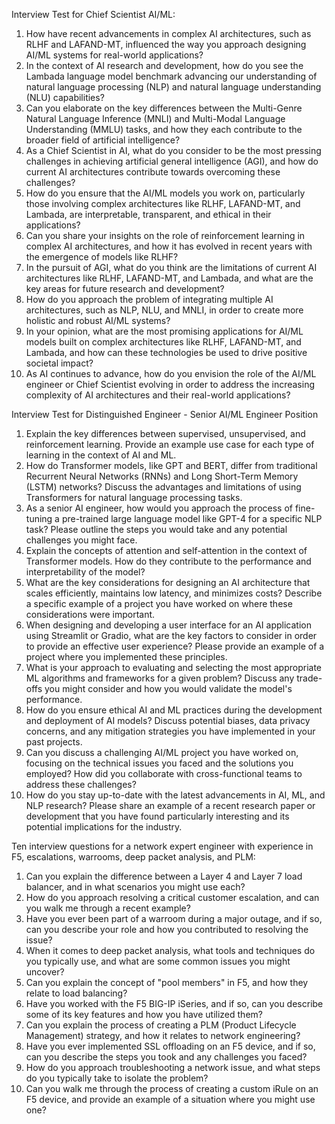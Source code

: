 Interview Test for Chief Scientist AI/ML:

1. How have recent advancements in complex AI architectures, such as RLHF and LAFAND-MT, influenced the way you approach designing AI/ML systems for real-world applications?
2. In the context of AI research and development, how do you see the Lambada language model benchmark advancing our understanding of natural language processing (NLP) and natural language understanding (NLU) capabilities?
3. Can you elaborate on the key differences between the Multi-Genre Natural Language Inference (MNLI) and Multi-Modal Language Understanding (MMLU) tasks, and how they each contribute to the broader field of artificial intelligence?
4. As a Chief Scientist in AI, what do you consider to be the most pressing challenges in achieving artificial general intelligence (AGI), and how do current AI architectures contribute towards overcoming these challenges?
5. How do you ensure that the AI/ML models you work on, particularly those involving complex architectures like RLHF, LAFAND-MT, and Lambada, are interpretable, transparent, and ethical in their applications?
6. Can you share your insights on the role of reinforcement learning in complex AI architectures, and how it has evolved in recent years with the emergence of models like RLHF?
7. In the pursuit of AGI, what do you think are the limitations of current AI architectures like RLHF, LAFAND-MT, and Lambada, and what are the key areas for future research and development?
8. How do you approach the problem of integrating multiple AI architectures, such as NLP, NLU, and MNLI, in order to create more holistic and robust AI/ML systems?
9. In your opinion, what are the most promising applications for AI/ML models built on complex architectures like RLHF, LAFAND-MT, and Lambada, and how can these technologies be used to drive positive societal impact?
10. As AI continues to advance, how do you envision the role of the AI/ML engineer or Chief Scientist evolving in order to address the increasing complexity of AI architectures and their real-world applications?



Interview Test for Distinguished Engineer - Senior AI/ML Engineer Position

1. Explain the key differences between supervised, unsupervised, and reinforcement learning. Provide an example use case for each type of learning in the context of AI and ML.
2. How do Transformer models, like GPT and BERT, differ from traditional Recurrent Neural Networks (RNNs) and Long Short-Term Memory (LSTM) networks? Discuss the advantages and limitations of using Transformers for natural language processing tasks.
3. As a senior AI engineer, how would you approach the process of fine-tuning a pre-trained large language model like GPT-4 for a specific NLP task? Please outline the steps you would take and any potential challenges you might face.
4. Explain the concepts of attention and self-attention in the context of Transformer models. How do they contribute to the performance and interpretability of the model?
5. What are the key considerations for designing an AI architecture that scales efficiently, maintains low latency, and minimizes costs? Describe a specific example of a project you have worked on where these considerations were important.
6. When designing and developing a user interface for an AI application using Streamlit or Gradio, what are the key factors to consider in order to provide an effective user experience? Please provide an example of a project where you implemented these principles.
7. What is your approach to evaluating and selecting the most appropriate ML algorithms and frameworks for a given problem? Discuss any trade-offs you might consider and how you would validate the model's performance.
8. How do you ensure ethical AI and ML practices during the development and deployment of AI models? Discuss potential biases, data privacy concerns, and any mitigation strategies you have implemented in your past projects.
9. Can you discuss a challenging AI/ML project you have worked on, focusing on the technical issues you faced and the solutions you employed? How did you collaborate with cross-functional teams to address these challenges?
10. How do you stay up-to-date with the latest advancements in AI, ML, and NLP research? Please share an example of a recent research paper or development that you have found particularly interesting and its potential implications for the industry.


Ten interview questions for a network expert engineer with experience in F5, escalations, warrooms, deep packet analysis, and PLM:

1. Can you explain the difference between a Layer 4 and Layer 7 load balancer, and in what scenarios you might use each?
2. How do you approach resolving a critical customer escalation, and can you walk me through a recent example?
3. Have you ever been part of a warroom during a major outage, and if so, can you describe your role and how you contributed to resolving the issue?
4. When it comes to deep packet analysis, what tools and techniques do you typically use, and what are some common issues you might uncover?
5. Can you explain the concept of "pool members" in F5, and how they relate to load balancing?
6. Have you worked with the F5 BIG-IP iSeries, and if so, can you describe some of its key features and how you have utilized them?
7. Can you explain the process of creating a PLM (Product Lifecycle Management) strategy, and how it relates to network engineering?
8. Have you ever implemented SSL offloading on an F5 device, and if so, can you describe the steps you took and any challenges you faced?
9. How do you approach troubleshooting a network issue, and what steps do you typically take to isolate the problem?
10. Can you walk me through the process of creating a custom iRule on an F5 device, and provide an example of a situation where you might use one?
